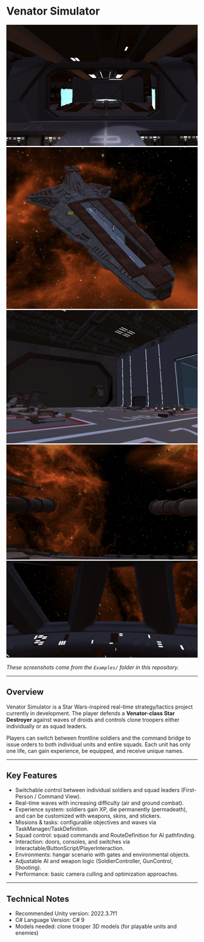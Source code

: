 # Venator Simulator

![Part of bridge](Examples/part_of_bridge.png)
![Outside view](Examples/Outside.png)
![Main hangar](Examples/main_hangar.png)
![Gun test view](Examples/gun_t.png)
![Bridge view](Examples/bridge_view.png)

*These screenshots come from the `Examples/` folder in this repository.*

---

## Overview

Venator Simulator is a Star Wars-inspired real-time strategy/tactics project currently in development. The player defends a **Venator-class Star Destroyer** against waves of droids and controls clone troopers either individually or as squad leaders.

Players can switch between frontline soldiers and the command bridge to issue orders to both individual units and entire squads. Each unit has only one life, can gain experience, be equipped, and receive unique names.

---

## Key Features

- Switchable control between individual soldiers and squad leaders (First-Person / Command View).  
- Real-time waves with increasing difficulty (air and ground combat).  
- Experience system: soldiers gain XP, die permanently (permadeath), and can be customized with weapons, skins, and stickers.  
- Missions & tasks: configurable objectives and waves via TaskManager/TaskDefinition.  
- Squad control: squad commands and RouteDefinition for AI pathfinding.  
- Interaction: doors, consoles, and switches via Interactable/ButtonScript/PlayerInteraction.  
- Environments: hangar scenario with gates and environmental objects.  
- Adjustable AI and weapon logic (SoldierController, GunControl, Shooting).  
- Performance: basic camera culling and optimization approaches.

---

## Technical Notes

- Recommended Unity version: 2022.3.7f1  
- C# Language Version: C# 9  
- Models needed: clone trooper 3D models (for playable units and enemies)
